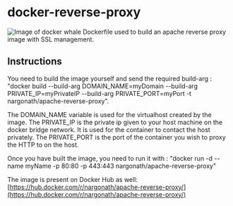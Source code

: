 # docker-reverse-proxy
![Image of docker whale](http://www.nkode.io/img/posts/docker.png)
Dockerfile used to build an apache reverse proxy image with SSL management.

## Instructions
You need to build the image yourself and send the required build-arg : "docker build --build-arg DOMAIN_NAME=myDomain --build-arg PRIVATE_IP=myPrivateIP --build-arg PRIVATE_PORT=myPort -t nargonath/apache-reverse-proxy".

The DOMAIN_NAME variable is used for the virtualhost created by the image.
The PRIVATE_IP is the private ip given to your host machine on the docker bridge network. It is used for the container to contact the host privately.
The PRIVATE_PORT is the port of the container you wish to proxy the HTTP to on the host.

Once you have built the image, you need to run it with : "docker run -d --name myName -p 80:80 -p 443:443 nargonath/apache-reverse-proxy"

The image is present on Docker Hub as well: [https://hub.docker.com/r/nargonath/apache-reverse-proxy/](https://hub.docker.com/r/nargonath/apache-reverse-proxy/)

